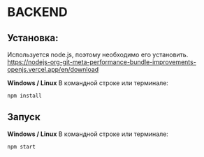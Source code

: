 # BACKEND
## Установка:

Используется node.js, поэтому необходимо его установить.
https://nodejs-org-git-meta-performance-bundle-improvements-openjs.vercel.app/en/download

<b>Windows / Linux</b>
В командной строке или терминале:

```
npm install
```
## Запуск
<b>Windows / Linux</b>
В командной строке или терминале:
```
npm start
```